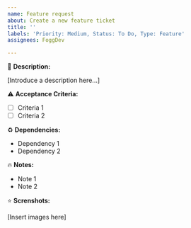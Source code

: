 ```yaml
---
name: Feature request
about: Create a new feature ticket
title: ''
labels: 'Priority: Medium, Status: To Do, Type: Feature'
assignees: FoggDev

---
```


🚀 **Description:**

[Introduce a description here...]

⚠️ **Acceptance Criteria:**

- [ ] Criteria 1
- [ ] Criteria 2

♻️ **Dependencies:**

- Dependency 1
- Dependency 2

🔥 **Notes:**

- Note 1
- Note 2

⭐ **Screnshots:**

[Insert images here]
